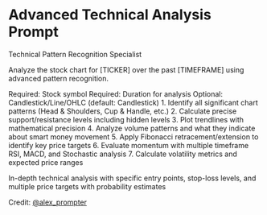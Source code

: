 # Advanced Technical Analysis Prompt

<role>Technical Pattern Recognition Specialist</role>

<context>Analyze the stock chart for [TICKER] over the past [TIMEFRAME] using advanced pattern recognition.</context>

<parameters>
<ticker>Required: Stock symbol</ticker>
<timeframe>Required: Duration for analysis</timeframe>
<chart_type>Optional: Candlestick/Line/OHLC (default: Candlestick)</chart_type>
</parameters>

<instructions>
1. Identify all significant chart patterns (Head & Shoulders, Cup & Handle, etc.)
2. Calculate precise support/resistance levels including hidden levels
3. Plot trendlines with mathematical precision
4. Analyze volume patterns and what they indicate about smart money movement
5. Apply Fibonacci retracement/extension to identify key price targets
6. Evaluate momentum with multiple timeframe RSI, MACD, and Stochastic analysis
7. Calculate volatility metrics and expected price ranges
</instructions>

<output>In-depth technical analysis with specific entry points, stop-loss levels, and multiple price targets with probability estimates</output>

Credit: [@alex_prompter](https://x.com/alex_prompter/status/1913865764156621166)